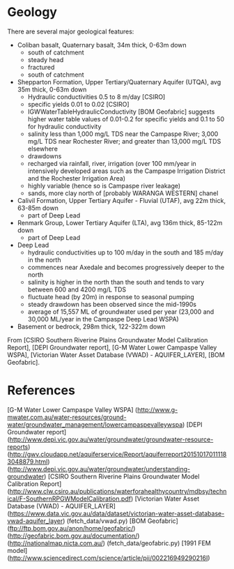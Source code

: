 Geology
===================================
There are several major geological features:
* Coliban basalt, Quaternary basalt, 34m thick, 0-63m down
    - south of catchment
    - steady head
    - fractured
    - south of catchment
* Shepparton Formation, Upper Tertiary/Quaternary Aquifer (UTQA), avg 35m thick, 0-63m down
    - Hydraulic conductivities 0.5 to 8 m/day [CSIRO]
    - specific yields 0.01 to 0.02 [CSIRO]
    - IGWWaterTableHydraulicConductivity [BOM Geofabric] suggests higher water table values of 0.01-0.2 for specific yields and 0.1 to 50 for hydraulic conductivity
    - salinity less than 1,000 mg/L TDS near the Campaspe River; 3,000 mg/L TDS near Rochester River; and greater than 13,000 mg/L TDS elsewhere
    - drawdowns
    - recharged via rainfall, river, irrigation (over 100 mm/year in intensively developed areas such as the Campaspe Irrigation District and the Rochester Irrigation Area)
    - highly variable (hence so is Campaspe river leakage)
    - sands, more clay north of [probably WARANGA WESTERN] chanel
* Calivil Formation, Upper Tertiary Aquifer - Fluvial (UTAF), avg 22m thick, 63-85m down
    - part of Deep Lead
* Renmark Group, Lower Tertiary Aquifer (LTA), avg 136m thick, 85-122m down
    - part of Deep Lead
* Deep Lead
    - hydraulic conductivities up to 100 m/day in the south and 185 m/day in the north
    - commences near Axedale and becomes progressively deeper to the north
    - salinity is higher in the north than the south and tends to vary between 600 and 4200 mg/L TDS
    - fluctuate head (by 20m) in response to seasonal pumping
    - steady drawdown has been observed since the mid-1990s
    - average of 15,557 ML of groundwater used per year (23,000 and 30,000 ML/year in the Campaspe Deep Lead WSPA)
* Basement or bedrock, 298m thick, 122-322m down

From [CSIRO Southern Riverine Plains Groundwater Model Calibration Report], [DEPI Groundwater report], [G-M Water Lower Campaspe Valley WSPA], [Victorian Water Asset Database (VWAD) - AQUIFER_LAYER], [BOM Geofabric].

References
===================================
[G-M Water Lower Campaspe Valley WSPA]
    (http://www.g-mwater.com.au/water-resources/ground-water/groundwater_management/lowercampaspevalleywspa)
[DEPI Groundwater report]
    (http://www.depi.vic.gov.au/water/groundwater/groundwater-resource-reports)
    (http://gwv.cloudapp.net/aquiferservice/Report/aquiferreport201510170111183048879.html)
    (http://www.depi.vic.gov.au/water/groundwater/understanding-groundwater)
[CSIRO Southern Riverine Plains Groundwater Model Calibration Report]
    (http://www.clw.csiro.au/publications/waterforahealthycountry/mdbsy/technical/F-SouthernRPGWModelCalibration.pdf)
[Victorian Water Asset Database (VWAD) - AQUIFER_LAYER]
    (https://www.data.vic.gov.au/data/dataset/victorian-water-asset-database-vwad-aquifer_layer)
    (fetch_data/vwad.py)
[BOM Geofabric]
    (ftp://ftp.bom.gov.au/anon/home/geofabric/)
    (http://geofabric.bom.gov.au/documentation/)
    (http://nationalmap.nicta.com.au/)
    (fetch_data/geofabric.py)
[1991 FEM model]
    (http://www.sciencedirect.com/science/article/pii/002216949290216I)
<!-- 

Bores
===================================
From [G-M Water Lower Campaspe Valley WSPA] annual report.

'WSPA_bores.csv', vic_water_bores.py

'vwad_aquifers.json', vwad.py

Shapes from [Victorian Water Asset Database (VWAD) - AQUIFER_LAYER]
```
layers = [
    {"name": "Coliban", "bottom": 63, "keys": ["basalt"],}
    {"name": "Shepparton", "bottom": 63, "keys": ["Shepparton F"],}
    {"name": "Calivil", "bottom": 85, "keys": ["Upper Tertiary Aquifer (fluvial)", "Calivil Fm"],}
    {"name": "Renmark", "bottom": 122, "keys": ["Renmark"],}
]
``` -->
